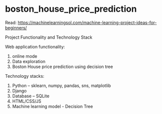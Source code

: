 # boston_house_price_prediction

Read: https://machinelearningsol.com/machine-learning-project-ideas-for-beginners/

Project Functionality and Technology Stack

Web application functionality:
1. online mode
2. Data exploration
3. Boston House price prediction using decision tree

Technology stacks:
1. Python – sklearn, numpy, pandas, sns, matplotlib
2. Django
3. Database – SQLite
4. HTML/CSS/JS
5. Machine learning model - Decision Tree
